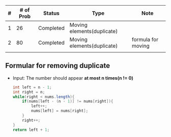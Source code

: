 | #   | # of Prob | Status    | Type                       | Note               |
| --- | --------- | --------- | -------------------------- | ------------------ |
| 1   | 26        | Completed | Moving elements(duplicate) |                    |
| 2   | 80        | Completed | Moving elements(duplicate) | formula for moving |
|     |           |           |                            |                    |



## Formular for removing duplicate
- Input: The number should appear **at most n times(n != 0)**
  ``` Java
  int left = n - 1;
  int right = n;
  while(right < nums.length){
      if(nums[left - (n - 1)] != nums[right]){
          left++;
          nums[left] = nums[right];
      }
      right++;
  }
  return left + 1;
  ```

